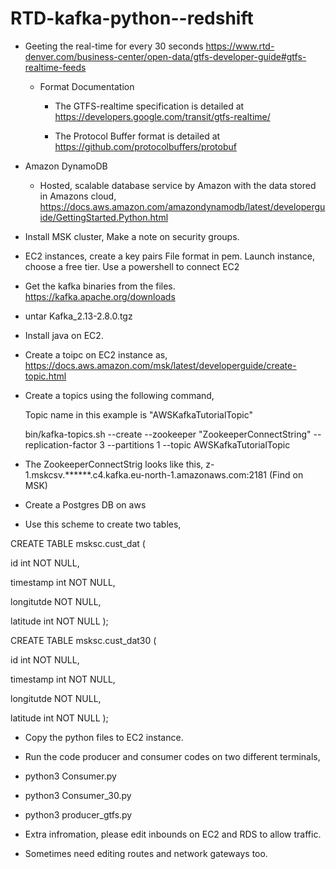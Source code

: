 # RTD-kafka-python--redshift


-  Geeting the real-time for every 30 seconds
   https://www.rtd-denver.com/business-center/open-data/gtfs-developer-guide#gtfs-realtime-feeds
   
   - Format Documentation
     - The GTFS-realtime specification is detailed at
       https://developers.google.com/transit/gtfs-realtime/
     
     - The Protocol Buffer format is detailed at
      https://github.com/protocolbuffers/protobuf
      
  - Amazon DynamoDB
    - Hosted, scalable database service by Amazon with the data stored in Amazons cloud, 
      https://docs.aws.amazon.com/amazondynamodb/latest/developerguide/GettingStarted.Python.html
      
      
      
- Install MSK cluster, Make a note on security groups.
- EC2 instances, create a key pairs
            File format in pem. 
            Launch instance, choose a free tier. 
            Use a powershell to connect EC2
- Get the kafka binaries from the files.
  https://kafka.apache.org/downloads
- untar Kafka_2.13-2.8.0.tgz
- Install java on EC2.
- Create a toipc on EC2 instance as, https://docs.aws.amazon.com/msk/latest/developerguide/create-topic.html
- Create a topics using the following command, 
 
  Topic name in this example is "AWSKafkaTutorialTopic"
  
  bin/kafka-topics.sh --create --zookeeper "ZookeeperConnectString" --replication-factor 3 --partitions 1 --topic AWSKafkaTutorialTopic
  
- The ZookeeperConnectStrig looks like this, z-1.mskcsv.******.c4.kafka.eu-north-1.amazonaws.com:2181 (Find on MSK)
- Create a Postgres DB on aws
- Use this scheme to create two tables,

CREATE TABLE msksc.cust_dat (

id int NOT NULL,

timestamp int NOT NULL,

longitutde NOT NULL,

latitude int NOT NULL
);


CREATE TABLE msksc.cust_dat30 (

id int NOT NULL,

timestamp int NOT NULL,

longitutde NOT NULL,

latitude int NOT NULL
);


- Copy the python files to EC2 instance.
- Run the code producer and consumer codes on two different terminals,
- python3 Consumer.py
- python3 Consumer_30.py
- python3 producer_gtfs.py

- Extra infromation, please edit inbounds on EC2 and RDS to allow traffic.
- Sometimes need editing routes and network gateways too.

     
      
      
